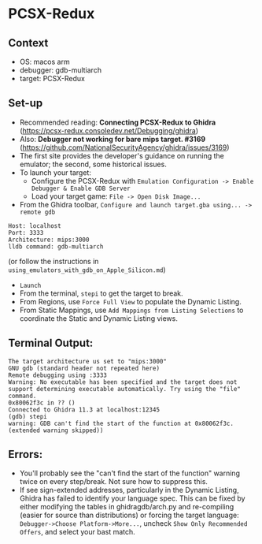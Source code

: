 # PCSX-Redux

## Context
- OS: macos arm
- debugger: gdb-multiarch
- target: PCSX-Redux

## Set-up

- Recommended reading: **Connecting PCSX-Redux to Ghidra** (https://pcsx-redux.consoledev.net/Debugging/ghidra)
- Also: **Debugger not working for bare mips target. #3169** (https://github.com/NationalSecurityAgency/ghidra/issues/3169)
- The first site provides the developer's guidance on running the emulator; the second, some historical issues.
- To launch your target: 
	- Configure the PCSX-Redux with `Emulation Configuration -> Enable Debugger & Enable GDB Server`
	- Load your target game: `File -> Open Disk Image...`
- From the Ghidra toolbar, `Configure and launch target.gba using... -> remote gdb` 
```
Host: localhost
Port: 3333
Architecture: mips:3000
lldb command: gdb-multiarch 
```
(or follow the instructions in `using_emulators_with_gdb_on_Apple_Silicon.md`)
- `Launch`
- From the terminal, `stepi` to get the target to break.
- From Regions, use `Force Full View` to populate the Dynamic Listing.
- From Static Mappings, use `Add Mappings from Listing Selections` to coordinate the Static and Dynamic Listing views.

## Terminal Output:

```
The target architecture us set to "mips:3000"
GNU gdb (standard header not repeated here)
Remote debugging using :3333
Warning: No executable has been specified and the target does not support determining executable automatically. Try using the "file" command.
0x80062f3c in ?? ()
Connected to Ghidra 11.3 at localhost:12345
(gdb) stepi
warning: GDB can't find the start of the function at 0x80062f3c.
(extended warning skipped))

```

## Errors:
- You'll probably see the "can't find the start of the function" warning twice on every step/break.  Not sure how to suppress this.
- If see sign-extended addresses, particularly in the Dynamic Listing, Ghidra has failed to identify your language spec. This can be fixed by either modifying the tables in ghidragdb/arch.py and re-compiling (easier for source than distributions) or forcing the target language: `Debugger->Choose Platform->More...`, uncheck `Show Only Recommended Offers`, and select your bast match.
